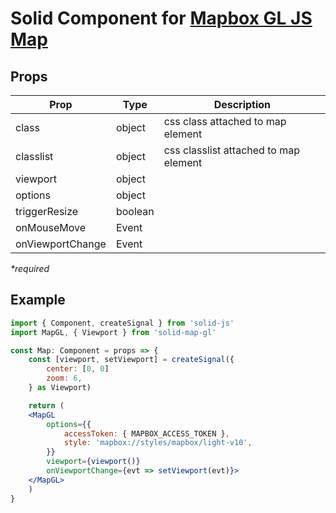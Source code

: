 # Solid Component for [Mapbox GL JS Map](https://docs.mapbox.com/mapbox-gl-js/api/map/#map-parameters)

## Props

| Prop             | Type    | Description                           |
| ---------------- | ------- | ------------------------------------- |
| class            | object  | css class attached to map element     |
| classlist        | object  | css classlist attached to map element |
| viewport         | object  |                                       |
| options          | object  |                                       |
| triggerResize    | boolean |                                       |
| onMouseMove      | Event   |                                       |
| onViewportChange | Event   |                                       |

_\*required_

## Example

```jsx
import { Component, createSignal } from 'solid-js'
import MapGL, { Viewport } from 'solid-map-gl'

const Map: Component = props => {
    const [viewport, setViewport] = createSignal({
        center: [0, 0]
        zoom: 6,
    } as Viewport)

    return (
    <MapGL
        options={{
            accessToken: { MAPBOX_ACCESS_TOKEN },
            style: 'mapbox://styles/mapbox/light-v10',
        }}
        viewport={viewport()}
        onViewportChange={evt => setViewport(evt)}>
    </MapGL>
    )
}
```
